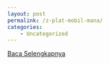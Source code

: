 ```yaml
---
layout: post
permalink: /z-plat-mobil-mana/
categories:
    - Uncategorized
---
```


[Baca Selengkapnya](/06)